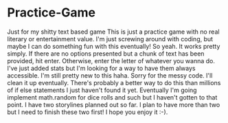 # Practice-Game
Just for my shitty text based game
This is just a practice game with no real literary or entertainment value.
I'm just screwing around with coding, but maybe I can do something fun with this eventually! So yeah.
It works pretty simply. If there are no options presented but a chunk of text has been provided, hit enter.
Otherwise, enter the letter of whatever you wanna do.
I've just added stats but I'm looking for a way to have them always accessible. I'm still pretty new to this haha.
Sorry for the messy code. I'll clean it up eventually. There's probably a better way to do this than millions of if else statements I just haven't found it yet.
Eventually I'm going implement math.random for dice rolls and such but I haven't gotten to that point.
I have two storylines planned out so far. I plan to have more than two but I need to finish these two first!
I hope you enjoy it :-).

